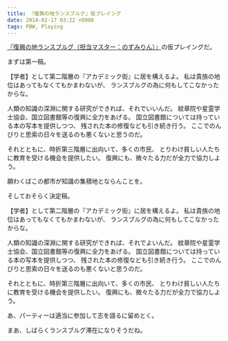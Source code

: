 ```yaml
---
title: 『復興の地ランスブルグ』仮プレイング
date: 2014-02-17 03:22 +0900
tags: PBW, Playing
---
```


[『復興の地ランスブルグ（担当マスター：のずみりん）』](http://t-walker.jp/eb/adventure/op.cgi?sceid=17111)の仮プレイングだ。

まずは第一稿。

【学者】として第二階層の『アカデミック街』に居を構えるよ。
私は貴族の地位はあってもなくてもかまわないが、
ランスブルグの為に何もしてこなかったからな。

人類の知識の深淵に関する研究ができれば、それでいいんだ。
紋章院や星霊学士協会、国立図書館等の復興に全力をあげる。
国立図書館については持っている本の写本を提供しつつ、
残された本の修復なども引き続き行う。
ここでのんびりと思索の日々を送るのも悪くないと思うのだ。

それとともに、時折第三階層に出向いて、多くの市民、
とりわけ貧しい人たちに教育を受ける機会を提供したい。
復興にも、微々たる力だが全力で協力しよう。

願わくばこの都市が知識の集積地とならんことを。


そしておそらく決定稿。

【学者】として第二階層の『アカデミック街』に居を構えるよ。
私は貴族の地位はあってもなくてもかまわないが、
ランスブルグの為に何もしてこなかったからな。

人類の知識の深淵に関する研究ができれば、それでよいんだ。
紋章院や星霊学士協会、国立図書館等の復興に全力をあげる。
国立図書館については持っている本の写本を提供しつつ、
残された本の修復なども引き続き行う。
ここでのんびりと思索の日々を送るのも悪くないと思うのだ。

それとともに、時折第三階層に出向いて、多くの市民、
とりわけ貧しい人たちに教育を受ける機会を提供したい。
復興にも、微々たる力だが全力で協力しよう。

あ、パーティーは適当に参加して志を語るに留めとく。


まあ、しばらくランスブルグ滞在になりそうだね。
